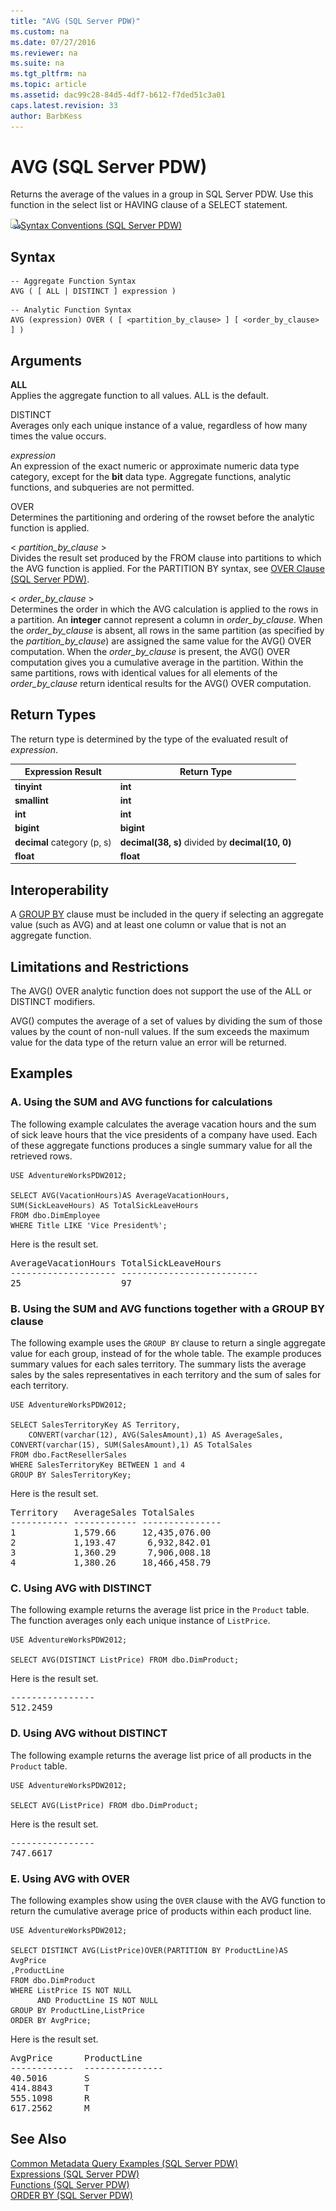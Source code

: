 ```yaml
---
title: "AVG (SQL Server PDW)"
ms.custom: na
ms.date: 07/27/2016
ms.reviewer: na
ms.suite: na
ms.tgt_pltfrm: na
ms.topic: article
ms.assetid: dac99c28-84d5-4df7-b612-f7ded51c3a01
caps.latest.revision: 33
author: BarbKess
---
```

# AVG (SQL Server PDW)
Returns the average of the values in a group in SQL Server PDW. Use this function in the select list or HAVING clause of a SELECT statement.  
  
![Topic link icon](../../mpp/sqlpdw/media/Topic_Link.gif "Topic_Link")[Syntax Conventions &#40;SQL Server PDW&#41;](../../mpp/sqlpdw/syntax-conventions-sql-server-pdw.md)  
  
## Syntax  
  
```  
-- Aggregate Function Syntax   
AVG ( [ ALL | DISTINCT ] expression )  
```  
  
```  
-- Analytic Function Syntax  
AVG (expression) OVER ( [ <partition_by_clause> ] [ <order_by_clause> ] )  
```  
  
## Arguments  
**ALL**  
Applies the aggregate function to all values. ALL is the default.  
  
DISTINCT  
Averages only each unique instance of a value, regardless of how many times the value occurs.  
  
*expression*  
An expression of the exact numeric or approximate numeric data type category, except for the **bit** data type. Aggregate functions, analytic functions, and subqueries are not permitted.  
  
OVER  
Determines the partitioning and ordering of the rowset before the analytic function is applied.  
  
< *partition_by_clause* >  
Divides the result set produced by the FROM clause into partitions to which the AVG function is applied. For the PARTITION BY syntax, see [OVER Clause &#40;SQL Server PDW&#41;](../../mpp/sqlpdw/over-clause-sql-server-pdw.md).  
  
< *order_by_clause* >  
Determines the order in which the AVG calculation is applied to the rows in a partition. An **integer** cannot represent a column in *order_by_clause*. When the *order_by_clause* is absent, all rows in the same partition (as specified by the *partition_by_clause*) are assigned the same value for the AVG() OVER computation. When the *order_by_clause* is present, the AVG() OVER computation gives you a cumulative average in the partition. Within the same partitions, rows with identical values for all elements of the *order_by_clause* return identical results for the AVG() OVER computation.  
  
## Return Types  
The return type is determined by the type of the evaluated result of *expression*.  
  
|Expression Result|Return Type|  
|---------------------|---------------|  
|**tinyint**|**int**|  
|**smallint**|**int**|  
|**int**|**int**|  
|**bigint**|**bigint**|  
|**decimal** category (p, s)|**decimal(38, s)** divided by **decimal(10, 0)**|  
|**float**|**float**|  
  
## Interoperability  
A [GROUP BY](../../mpp/sqlpdw/group-by-sql-server-pdw.md) clause must be included in the query if selecting an aggregate value (such as AVG) and at least one column or value that is not an aggregate function.  
  
## Limitations and Restrictions  
The AVG() OVER analytic function does not support the use of the ALL or DISTINCT modifiers.  
  
AVG() computes the average of a set of values by dividing the sum of those values by the count of non-null values. If the sum exceeds the maximum value for the data type of the return value an error will be returned.  
  
## Examples  
  
### A. Using the SUM and AVG functions for calculations  
The following example calculates the average vacation hours and the sum of sick leave hours that the vice presidents of a company have used. Each of these aggregate functions produces a single summary value for all the retrieved rows.  
  
```  
USE AdventureWorksPDW2012;  
  
SELECT AVG(VacationHours)AS AverageVacationHours,   
SUM(SickLeaveHours) AS TotalSickLeaveHours  
FROM dbo.DimEmployee  
WHERE Title LIKE 'Vice President%';  
```  
  
Here is the result set.  
  
<pre>AverageVacationHours TotalSickLeaveHours  
-------------------- --------------------------  
25                   97</pre>  
  
### B. Using the SUM and AVG functions together with a GROUP BY clause  
The following example uses the `GROUP BY` clause to return a single aggregate value for each group, instead of for the whole table. The example produces summary values for each sales territory. The summary lists the average sales by the sales representatives in each territory and the sum of sales for each territory.  
  
```  
USE AdventureWorksPDW2012;  
  
SELECT SalesTerritoryKey AS Territory,  
    CONVERT(varchar(12), AVG(SalesAmount),1) AS AverageSales,  
CONVERT(varchar(15), SUM(SalesAmount),1) AS TotalSales  
FROM dbo.FactResellerSales  
WHERE SalesTerritoryKey BETWEEN 1 and 4  
GROUP BY SalesTerritoryKey;  
```  
  
Here is the result set.  
  
<pre>Territory   AverageSales TotalSales  
----------- ------------ ---------------  
1           1,579.66     12,435,076.00  
2           1,193.47      6,932,842.01  
3           1,360.29      7,906,008.18  
4           1,380.26     18,466,458.79</pre>  
  
### C. Using AVG with DISTINCT  
The following example returns the average list price in the `Product` table. The function averages only each unique instance of `ListPrice`.  
  
```  
USE AdventureWorksPDW2012;  
  
SELECT AVG(DISTINCT ListPrice) FROM dbo.DimProduct;  
```  
  
Here is the result set.  
  
<pre>----------------  
512.2459</pre>  
  
### D. Using AVG without DISTINCT  
The following example returns the average list price of all products in the `Product` table.  
  
```  
USE AdventureWorksPDW2012;  
  
SELECT AVG(ListPrice) FROM dbo.DimProduct;  
```  
  
Here is the result set.  
  
<pre>----------------  
747.6617</pre>  
  
### E. Using AVG with OVER  
The following examples show using the `OVER` clause with the AVG function to return the cumulative average price of products within each product line.  
  
```  
USE AdventureWorksPDW2012;  
  
SELECT DISTINCT AVG(ListPrice)OVER(PARTITION BY ProductLine)AS AvgPrice  
,ProductLine  
FROM dbo.DimProduct  
WHERE ListPrice IS NOT NULL   
      AND ProductLine IS NOT NULL  
GROUP BY ProductLine,ListPrice  
ORDER BY AvgPrice;  
```  
  
Here is the result set.  
  
<pre>AvgPrice      ProductLine  
------------  ---------------  
40.5016       S  
414.8843      T  
555.1098      R  
617.2562      M</pre>  
  
## See Also  
[Common Metadata Query Examples &#40;SQL Server PDW&#41;](../../mpp/sqlpdw/common-metadata-query-examples-sql-server-pdw.md)  
[Expressions &#40;SQL Server PDW&#41;](../../mpp/sqlpdw/expressions-sql-server-pdw.md)  
[Functions &#40;SQL Server PDW&#41;](../../mpp/sqlpdw/functions-sql-server-pdw.md)  
[ORDER BY &#40;SQL Server PDW&#41;](../../mpp/sqlpdw/order-by-sql-server-pdw.md)  
  
